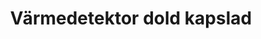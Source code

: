 ---
title: 'Värmedetektor dold kapslad'
symbol_image: '/images/symbols/bl/11.svg'
weight: 11
card: true
card_color: 'bg-symbol-red'
---